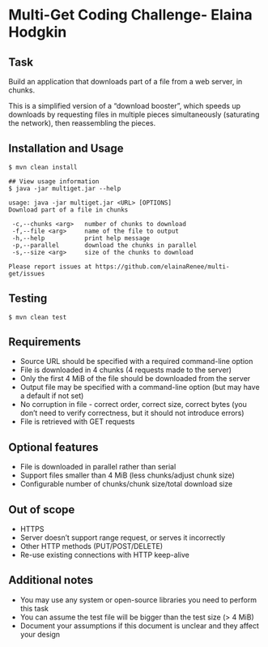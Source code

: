 # Multi-Get Coding Challenge- Elaina Hodgkin

## Task
Build an application that downloads part of a file from a web server, in chunks.

This is a simplified version of a “download booster”, which speeds up downloads by requesting files in multiple pieces simultaneously (saturating the network), then reassembling the pieces.
## Installation and Usage
```
$ mvn clean install 

## View usage information
$ java -jar multiget.jar --help

usage: java -jar multiget.jar <URL> [OPTIONS]
Download part of a file in chunks

 -c,--chunks <arg>   number of chunks to download
 -f,--file <arg>     name of the file to output
 -h,--help           print help message
 -p,--parallel       download the chunks in parallel
 -s,--size <arg>     size of the chunks to download

Please report issues at https://github.com/elainaRenee/multi-get/issues
```
## Testing
```
$ mvn clean test
```
## Requirements
* Source URL should be specified with a required command-line option
* File is downloaded in 4 chunks (4 requests made to the server)
* Only the first 4 MiB of the file should be downloaded from the server
* Output file may be specified with a command-line option (but may have a default if not set)
* No corruption in file - correct order, correct size, correct bytes (you don’t need to verify correctness, but it should not introduce errors)
* File is retrieved with GET requests

## Optional features
* File is downloaded in parallel rather than serial
* Support files smaller than 4 MiB (less chunks/adjust chunk size)
* Configurable number of chunks/chunk size/total download size

## Out of scope
* HTTPS
* Server doesn’t support range request, or serves it incorrectly
* Other HTTP methods (PUT/POST/DELETE)
* Re-use existing connections with HTTP keep-alive

## Additional notes
* You may use any system or open-source libraries you need to perform this task
* You can assume the test file will be bigger than the test size (> 4 MiB)
* Document your assumptions if this document is unclear and they affect your design
